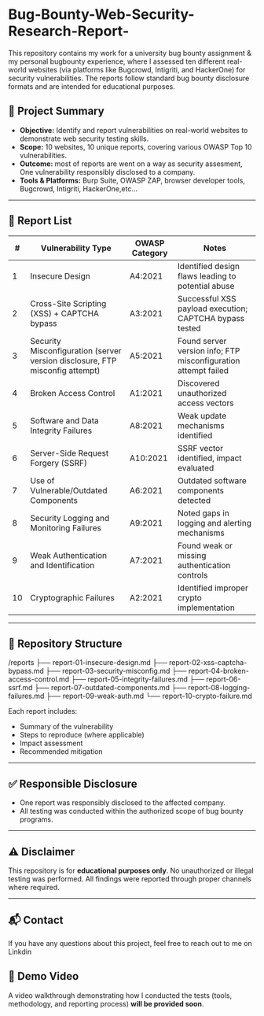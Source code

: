# Bug-Bounty-Web-Security-Research-Report-

This repository contains my work for a university bug bounty assignment & my personal bugbounty experience, where I assessed ten different real-world websites (via platforms like Bugcrowd, Intigriti, and HackerOne) for security vulnerabilities. The reports follow standard bug bounty disclosure formats and are intended for educational purposes.

## 🌟 Project Summary

- **Objective:** Identify and report vulnerabilities on real-world websites to demonstrate web security testing skills.
- **Scope:** 10 websites, 10 unique reports, covering various OWASP Top 10 vulnerabilities.
- **Outcome:** most of reports are went on a way as security assesment, One vulnerability responsibly disclosed to a company.
- **Tools & Platforms:** Burp Suite, OWASP ZAP, browser developer tools, Bugcrowd, Intigriti, HackerOne,etc...

---

## 📄 Report List

| # | Vulnerability Type | OWASP Category | Notes |
|---|-------------------|----------------|-------|
| 1 | Insecure Design | A4:2021 | Identified design flaws leading to potential abuse |
| 2 | Cross-Site Scripting (XSS) + CAPTCHA bypass | A3:2021 | Successful XSS payload execution; CAPTCHA bypass tested |
| 3 | Security Misconfiguration (server version disclosure, FTP misconfig attempt) | A5:2021 | Found server version info; FTP misconfiguration attempt failed |
| 4 | Broken Access Control | A1:2021 | Discovered unauthorized access vectors |
| 5 | Software and Data Integrity Failures | A8:2021 | Weak update mechanisms identified |
| 6 | Server-Side Request Forgery (SSRF) | A10:2021 | SSRF vector identified, impact evaluated |
| 7 | Use of Vulnerable/Outdated Components | A6:2021 | Outdated software components detected |
| 8 | Security Logging and Monitoring Failures | A9:2021 | Noted gaps in logging and alerting mechanisms |
| 9 | Weak Authentication and Identification | A7:2021 | Found weak or missing authentication controls |
| 10 | Cryptographic Failures | A2:2021 | Identified improper crypto implementation |

---

## 📂 Repository Structure
/reports
├── report-01-insecure-design.md
├── report-02-xss-captcha-bypass.md
├── report-03-security-misconfig.md
├── report-04-broken-access-control.md
├── report-05-integrity-failures.md
├── report-06-ssrf.md
├── report-07-outdated-components.md
├── report-08-logging-failures.md
├── report-09-weak-auth.md
└── report-10-crypto-failure.md

Each report includes:
- Summary of the vulnerability
- Steps to reproduce (where applicable)
- Impact assessment
- Recommended mitigation

---

## ✅ Responsible Disclosure

- One report was responsibly disclosed to the affected company.
- All testing was conducted within the authorized scope of bug bounty programs.

---

## ⚠️ Disclaimer

This repository is for **educational purposes only**. No unauthorized or illegal testing was performed. All findings were reported through proper channels where required.

---

## 📬 Contact

If you have any questions about this project, feel free to reach out to me on Linkdin

## 🎥 Demo Video

A video walkthrough demonstrating how I conducted the tests (tools, methodology, and reporting process) **will be provided soon**.

